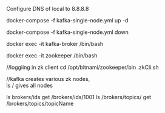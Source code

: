 Configure DNS of local to 8.8.8.8

docker-compose -f kafka-single-node.yml up -d 
 
docker-compose -f kafka-single-node.yml down 

docker exec -it kafka-broker /bin/bash 
 
docker exec -it zookeeper /bin/bash 

//loggiing in zk client
cd /opt/bitnami/zookeeper/bin
.zkCli.sh  


//kafka creates various zk nodes,  
ls / gives all nodes

ls brokers/ids
get /brokers/ids/1001
ls /brokers/topics/
get /brokers/topics/topicName
